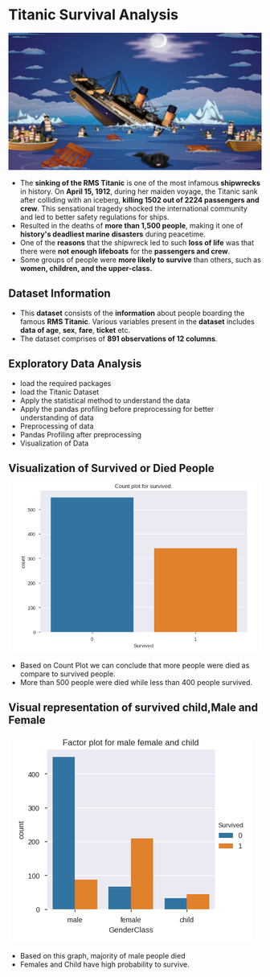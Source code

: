 # Titanic Survival Analysis
![image.png](images/titanic_banner.png)
- The __sinking of the RMS Titanic__ is one of the most infamous __shipwrecks__ in history. On __April 15, 1912__, during her maiden voyage, the Titanic sank after colliding with an iceberg, __killing 1502 out of 2224 passengers and crew__. This sensational tragedy shocked the international community and led to better safety regulations for ships.
- Resulted in the deaths of __more than 1,500 people__, making it one of __history's deadliest marine disasters__ during peacetime.
- One of the __reasons__ that the shipwreck led to such __loss of life__ was that there were __not enough lifeboats__ for the __passengers and crew__.
- Some groups of people were __more likely to survive__ than others, such as __women, children, and the upper-class.__<br>

## Dataset Information
- This __dataset__ consists of the __information__ about people boarding the famous __RMS Titanic__. Various variables present in the __dataset__ includes __data of age__, __sex__, __fare__, __ticket__ etc.
- The dataset comprises of __891 observations of 12 columns__.<br>

## Exploratory Data Analysis
- load the required packages
- load the Titanic Dataset
- Apply the statistical method to understand the data
- Apply the pandas profiling before preprocessing for better understanding of data
- Preprocessing of data
- Pandas Profiling after preprocessing
- Visualization of Data<br>

## Visualization of Survived or Died People
![image.png](images/count.png)
- Based on Count Plot we can conclude that more people were died as compare to survived people.
- More than 500 people were died while less than 400 people survived.<br>

## Visual representation of survived child,Male and Female
![image.png](images/GenderSurvived.png)
- Based on this graph, majority of male people died
- Females and Child have high probability to survive.
